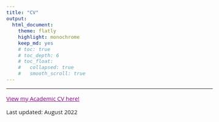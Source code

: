 ```yaml
---
title: "CV"
output: 
  html_document: 
    theme: flatly
    highlight: monochrome
    keep_md: yes 
    # toc: true  
    # toc_depth: 6
    # toc_float: 
    #   collapsed: true 
    #   smooth_scroll: true
--- 
```


***  


<style>
#TOC {
  background: url("static/TOC.png");
  background-size: contain;
  padding-top: 80px !important;
  padding-bottom: 80px !important;
  background-repeat: no-repeat;
}
</style>

<style>
a:link {
    color: purple;
}

a:visited {
    color: purple;
}

 a:hover {
    color: purple;
}

</style>

<style type="text/css">

@import url('https://fonts.googleapis.com/css2?family=Open+Sans:ital,wght@0,300;0,400;1,400&display=swap');
@import url('https://fonts.googleapis.com/css2?family=Montserrat&display=swap');

body {
    font-family: 'Open Sans';
    font-size: 15px;
}


h4, #TOC>ul>li {
  font-family: 'Montserrat';
}

# h5, #TOC>ul>ul>li {
#  color: #323b58;
# }

.tocify {
  # position: -webkit-sticky;
  # position: sticky; 
  # top: 120px; /*Controls where TOC stops when sticky */
  width: 100% !important;
  border: none;
}

.list-group-item {
    color: #666666;
    font-size: 15px;
}

.list-group-item.active {
    color: white;
    background-color: #853078;
    border: none;
}


.list-group-item:hover, 
.list-group-item.active:hover {
    color: #853078;
    background-color: white;
}

/*----------------NAVBAR ---------------*/
.navbar-default {
    background-color: #333333f2;
}

.navbar-default .navbar-nav>.open>a, 
.navbar-default .navbar-nav>.active>a, 
a.dropdown-toggle:hover {
  background-color: #333333 !important;
}

/* Dropdown menu color */
.navbar-default .dropdown-menu {
  background-color: #333333;
}

/* Dropdown menu hover color */
  .navbar-default .dropdown-menu>li>a:hover {
    background-color: #333333f2;
  }

/* Navbar Links when hovered*/
.navbar-default .dropdown-menu>.active>a
.navbar-default .navbar-nav>.active>a:hover, 
.navbar-default .navbar-nav:hover, 
.navbar-default .navbar-nav>li>a:hover, 
a.navbar-brand:hover {
  color: #ffffffab !important;
  background-color: #333333;
}
</style>

[View my Academic CV here!](https://github.com/nikita-telkar/nikita-telkar.github.io/blob/main/Telkar_Nikita_Academic_CV.pdf)  

Last updated: August 2022  




